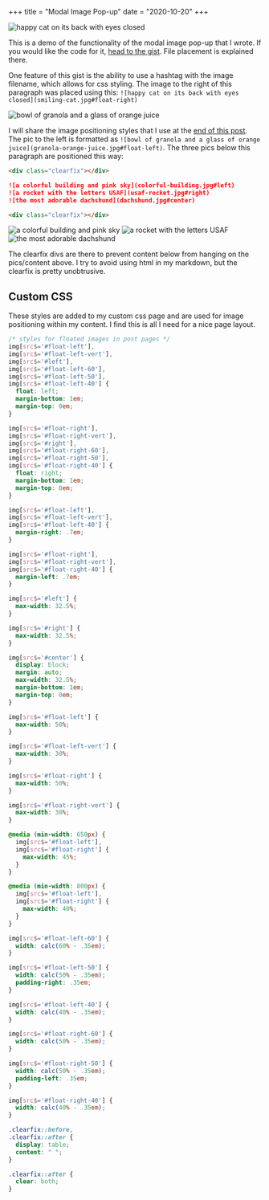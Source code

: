 +++
title = "Modal Image Pop-up"
date = "2020-10-20"
+++

![happy cat on its back with eyes closed](smiling-cat.jpg#float-right)

This is a demo of the functionality of the modal image pop-up that I wrote. If you would like the code for it, [head to the gist](https://gist.github.com/zjeaton/0cdd7e4bed9d292ab6f3d76b0369f16d). File placement is explained there.  

One feature of this gist is the ability to use a hashtag with the image filename, which allows for css styling. The image to the right of this paragraph was placed using this: `![happy cat on its back with eyes closed](smiling-cat.jpg#float-right)`

![bowl of granola and a glass of orange juice](granola-orange-juice.jpg#float-left)

I will share the image positioning styles that I use at the [end of this post](#custom-css). The pic to the left is formatted as `![bowl of granola and a glass of orange juice](granola-orange-juice.jpg#float-left)`. The three pics below this paragraph are positioned this way:

<div class="clearfix"></div>

```md
<div class="clearfix"></div>

![a colorful building and pink sky](colorful-building.jpg#left)
![a rocket with the letters USAF](usaf-rocket.jpg#right)
![the most adorable dachshund](dachshund.jpg#center)

<div class="clearfix"></div>
```
![a colorful building and pink sky](colorful-building.jpg#left)
![a rocket with the letters USAF](usaf-rocket.jpg#right)
![the most adorable dachshund](dachshund.jpg#center)

<div class="clearfix"></div>

The clearfix divs are there to prevent content below from hanging on the pics/content above. I try to avoid using html in my markdown, but the clearfix is pretty unobtrusive.

## Custom CSS

These styles are added to my custom css page and are used for image positioning within my content. I find this is all I need for a nice page layout.

```css
/* styles for floated images in post pages */
img[src$='#float-left'],
img[src$='#float-left-vert'],
img[src$='#left'],
img[src$='#float-left-60'],
img[src$='#float-left-50'],
img[src$='#float-left-40'] {
  float: left;
  margin-bottom: 1em;
  margin-top: 0em;
}

img[src$='#float-right'],
img[src$='#float-right-vert'],
img[src$='#right'],
img[src$='#float-right-60'],
img[src$='#float-right-50'],
img[src$='#float-right-40'] {
  float: right;
  margin-bottom: 1em;
  margin-top: 0em;
}

img[src$='#float-left'],
img[src$='#float-left-vert'],
img[src$='#float-left-40'] {
  margin-right: .7em;
}

img[src$='#float-right'],
img[src$='#float-right-vert'],
img[src$='#float-right-40'] {
  margin-left: .7em;
}

img[src$='#left'] {
  max-width: 32.5%;
}

img[src$='#right'] {
  max-width: 32.5%;
}

img[src$='#center'] {
  display: block;
  margin: auto;
  max-width: 32.5%;
  margin-bottom: 1em;
  margin-top: 0em;
}

img[src$='#float-left'] { 
  max-width: 50%;
}

img[src$='#float-left-vert'] { 
  max-width: 30%;
}

img[src$='#float-right'] {
  max-width: 50%;
}

img[src$='#float-right-vert'] {
  max-width: 30%;
}

@media (min-width: 650px) {
  img[src$='#float-left'],
  img[src$='#float-right'] {
    max-width: 45%;
  }
}

@media (min-width: 800px) {
  img[src$='#float-left'],
  img[src$='#float-right'] {
    max-width: 40%;
  }
}

img[src$='#float-left-60'] {
  width: calc(60% - .35em);
}

img[src$='#float-left-50'] {
  width: calc(50% - .35em);
  padding-right: .35em;
}

img[src$='#float-left-40'] {
  width: calc(40% - .35em);
}

img[src$='#float-right-60'] {
  width: calc(50% - .35em);
}

img[src$='#float-right-50'] {
  width: calc(50% - .35em);
  padding-left: .35em;
}

img[src$='#float-right-40'] {
  width: calc(40% - .35em);
}

.clearfix::before,
.clearfix::after {
  display: table;
  content: " ";
}

.clearfix::after {
  clear: both;
}
```